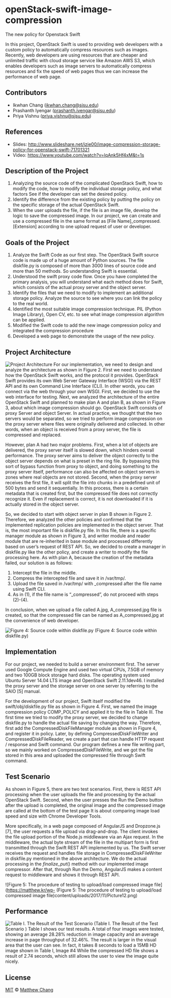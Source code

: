 # openStack-swift-image-compression
The new policy for Openstack Swift

In this project, OpenStack Swift is used to providing web developers with a custom policy to automatically compress resources such as images. Recently, web developers are using resources that are cheaper and unlimited traffic with cloud storage service like Amazon AWS S3, which enables developers such as image servers to automatically compress resources and fix the speed of web pages thus we can increase the performance of web page.

## Contributors
- Ikwhan Chang (ikwhan.chang@sjsu.edu)
- Prashanth Iyengar (prashanth.ivengar@sjsu.edu)
- Priya Vishnu (priya.vishnu@sjsu.edu)

## References
- Slides: http://www.slideshare.net/izie00/image-compression-storage-policy-for-openstack-swift-71701321
- Video: https://www.youtube.com/watch?v=lqAnk5Hf4xM&t=1s

## Description of the Project
1. Analyzing the source code of the complicated OpenStack Swift, how to modify the code, how to modify the individual storage policy, and what factors See if the developer can set the desired policy. 
2. Identify the difference from the existing policy by putting the policy on the specific storage of the actual OpenStack Swift. 
3. When the user uploads the file, if the file is an image file, develop the logic to save the compressed image. In our project, we can create and use a compressed file in the same format as [File Name]_compressed.[Extension] according to one upload request of user or developer.


## Goals of the Project
1. Analyze the Swift Code as our first step. The OpenStack Swift source code is made up of a huge amount of Python sources. The file diskfile.py is composed of more than 3000 lines of source code and more than 50 methods. So understanding Swift is essential. 
2. Understood the swift proxy code flow. Once you have completed the primary analysis, you will understand what each method does for Swift, which consists of the actual proxy server and the object server. 
3. Identify the files that we need to modify to implement an additional storage policy. Analyze the source to see where you can link the policy to the real world. 
4. Identified the most suitable image compression technique. PIL (Python Image Library), Open CV, etc. to see what image compression algorithm can be applied. 
5. Modified the Swift code to add the new image compression policy and integrated the compression procedure 
6. Developed a web page to demonstrate the usage of the new policy.

## Project Architecture
![Project Architecture](https://matthew.kr/wp-content/uploads/2017/11/Screen-Shot-2017-11-18-at-10.19.01-AM.png)
For our implementation, we need to design and analyze the architecture as shown in Figure 2. First we need to understand how the OpenStack Swift works, and the protocol it provides. OpenStack Swift provides its own Web Server Gateway Interface (WSGI) via the REST API and its own Command Line Interface (CLI). In other words, you can connect via the web through your own WSGI. First, we decided to use the web interface for testing. Next, we analyzed the architecture of the entire OpenStack Swift and planned to make plan A and plan B, as shown in Figure 3, about which image compression should go. OpenStack Swift consists of proxy Server and object Server. In actual practice, we thought that the two servers would be separated, so we tried to perform image compression on the proxy server where files were originally delivered and collected. In other words, when an object is received from a proxy server, the file is compressed and replaced.

However, plan A had two major problems. First, when a lot of objects are delivered, the proxy server itself is slowed down, which hinders overall performance. The proxy server aims to deliver the object correctly to the object server depends on what is preset in the ring file. By bypassing this sort of bypass function from proxy to object, and doing something to the proxy server itself, performance can also be affected on object servers in zones where real objects are not stored. Second, when the proxy server receives the first file, it will split the file into chunks in a predefined unit of 500 bytes and send it sequentially. In this process, there is a certain metadata that is created first, but the compressed file does not correctly recognize it. Even if replacement is correct, it is not downloaded if it is actually stored in the object server.

So, we decided to start with object server in plan B shown in Figure 2. Therefore, we analyzed the other policies and confirmed that the implemented replication policies are implemented in the object server. That is, the most important file is diskfile.py file. In this file, there is a specific manager module as shown in Figure 3, and writer module and reader module that are re-inherited in base module and processed differently based on user’s request of REST API. So, we decided to create a manager in diskfile.py like the other policy, and create a writer to modify the file processing here. As with plan A, because the creation of the metadata failed, our solution is as follows: 
1) Intercept the file in the middle. 
2) Compress the intercepted file and save it in /var/tmp/. 
3) Upload the file saved in /var/tmp/ with _compressed after the file name using Swift CLI. 
4) As in (1), if the file name is “_compressed”, do not proceed with steps (2)-(4). 

In conclusion, when we upload a file called A.jpg, A_compressed.jpg file is created, so that the compressed file can be named as A_compressed.jpg at the convenience of web developer.

![Figure 4: Source code within diskfile.py](https://matthew.kr/wp-content/uploads/2017/11/Picture11.png)
(Figure 4: Source code within diskfile.py)

## Implementation
For our project, we needed to build a server environment first. The server used Google Compute Engine and used two virtual CPUs, 7.5GB of memory and two 100GB block storage hard disks. The operating system used Ubuntu Server 14.04 LTS image and OpenStack Swift 2.11.1dev46. I installed the proxy server and the storage server on one server by referring to the SAIO [5] manual.

For the development of our project, Swift itself modified the swift/obj/diskfile.py file as shown in Figure 4. First, we named the image compression policy COMP_POLICY and applied it to the file in Table III. The first time we tried to modify the proxy server, we decided to change diskfile.py to handle the actual file saving by changing the way. Therefore, first add the CompressedDiskFileManager module as shown in Figure 4, and register it in policy. Later, by defining CompressedDiskFileWriter and CompressedDiskFileReader, we create a part that can handle HTTP request / response and Swift command. Our program defines a new file writing part, so we mainly worked on CompressedDiskFileWrite, and we got the file stored in this area and uploaded the compressed file through Swift command.

## Test Scenario
As shown in Figure 5, there are two test scenarios. First, there is REST API processing when the user uploads the file and processing by the actual OpenStack Swift. Second, when the user presses the Run the Demo button after the upload is completed, the original image and the compressed image are called at the bottom of the test page It is about comparing image load speed and size with Chrome Developer Tools.  

More specifically, in a web page composed of AngularJS and Dropzone.js [7], the user requests a file upload via drag-and-drop. The client invokes the file upload portion of the Node.js middleware via an Ajax request. In the middleware, the actual byte stream of the file in the multipart form is first transmitted through the Swift REST API implemented by us. The Swift server receives the request and handles file storage in CompressedDiskFileWriter in diskfile.py mentioned in the above architecture. We do the actual processing in the _finalize_put_() method with our implemented image compressor. After that, through Run the Demo, AngularJS makes a content request to middleware and shows it through REST API.

![Figure 5: The procedure of testing to upload/load compressed image file](https://matthew.kr/wp-
(Figure 5: The procedure of testing to upload/load compressed image file)content/uploads/2017/11/Picture12.png)

## Performance
![Table I. The Result of the Test Scenario ](https://matthew.kr/wp-content/uploads/2017/11/Screen-Shot-2017-11-18-at-10.23.17-AM.png)
(Table I. The Result of the Test Scenario )
Table I shows our test results. A total of four images were tested, showing an average 28.28% reduction in image capacity and an average increase in page throughput of 32.46%. The result is larger in the visual area that the user can see. In fact, it takes 8 seconds to load a 15MB HD image shown in Table I, Image #4 While the compressed HD file shows a result of 2.74 seconds, which still allows the user to view the image quite nicely. 

## License

[MIT](LICENSE.md) © [Matthew Chang](https://www.matthewlab.com)
